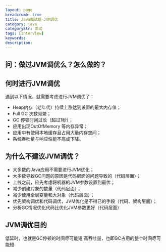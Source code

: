 ```yaml
---
layout: page
breadcrumb: true
title: Java面试题-JVM调优
category: java
categoryStr: 面试
tags: [interview]
keywords:
description:
---
```


## 问：做过JVM调优么？怎么做的？

## 何时进行JVM调优
遇到以下情况，就需要考虑进行JVM调优了：
* Heap内存（老年代）持续上涨达到设置的最大内存值；
* Full GC 次数频繁；
* GC 停顿时间过长（超过1秒）；
* 应用出现OutOfMemory 等内存异常；
* 应用中有使用本地缓存且占用大量内存空间；
* 系统吞吐量与响应性能不高或下降。


## 为什么不建议JVM调优？
* 大多数的Java应用不需要进行JVM优化；
* 大多数导致GC问题的原因是代码层面的问题导致的（代码层面）；
* 上线之前，应先考虑将机器的JVM参数设置到最优；
* 减少创建对象的数量（代码层面）；
* 减少使用全局变量和大对象（代码层面）；
* 优先架构调优和代码调优，JVM优化是不得已的手段（代码、架构层面）；
* 分析GC情况优化代码比优化JVM参数更好（代码层面）

## JVM调优目的
低延时，也就是GC停顿的时间尽可能短
高吞吐量，也即GC占用的整个时间尽可能短